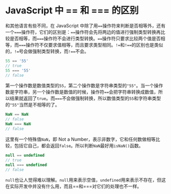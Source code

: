 # JavaScript 中 == 和 === 的区别

和其他语言有些不同，在 JavaScript 中除了用`==`操作符来判断是否相等外，还有一个`===`操作符，它们的区别是：`==`操作符会先将两边的值进行强制类型转换再比较是否相等，而`===`操作符不会进行类型转换。`==`操作符只要求比较两个值是否相等，而`===`操作符不仅要求值相等，而且要求类型相同。`!=`和`!==`的区别也是类似的，`!=`号会做强制类型转换，而`!==`不会。

```javascript
55 == '55'
// true
55 === '55'
// false
```

第一个操作数是数值类型的`55`，第二个操作数是字符串类型的`"55"`。当一个操作数是字符串，另一个操作数是数值的时候，操作符`==`会把字符串转换成数值，所以结果就返回了`true`。而`===`不会做强制转换，所以数值类型的`55`和字符串类型的`"55"`当然是不相等的了。

```js
NaN == NaN
// false
NaN === NaN
// false
```

这里有一个特殊值`NaN`，即 Not a Number，表示非数字，它和任何数做相等比较，包括它自己，都会返回`false`。所以判断`NaN`最好用`isNaN()`函数。

```js
null == undefined
// true
null === undefined
// false
```

`null`也让人觉得难以理解。`null`用来表示空值，`undefined`用来表示不存在，但这在实际开发中并没有什么用，而且==和===对它们的处理也不一样。



